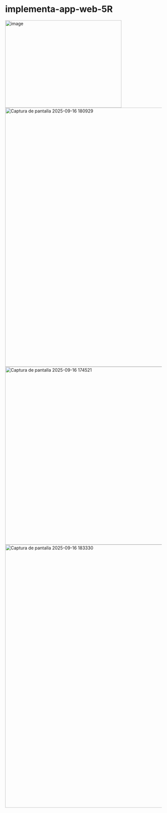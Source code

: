 # implementa-app-web-5R
<img width="374" height="281" alt="image" src="https://github.com/user-attachments/assets/312bfaca-3d61-4102-95c2-1de323872fdd" />
<img width="1640" height="833" alt="Captura de pantalla 2025-09-16 180929" src="https://github.com/user-attachments/assets/e4426ff4-201b-4ddd-bf5e-647488668f21" />
<img width="1575" height="572" alt="Captura de pantalla 2025-09-16 174521" src="https://github.com/user-attachments/assets/a00cd325-e08f-4b0a-95ac-54c2578ef5ff" />
<img width="1626" height="846" alt="Captura de pantalla 2025-09-16 183330" src="https://github.com/user-attachments/assets/ff147c84-4928-473b-96a7-c563484c382a" />
